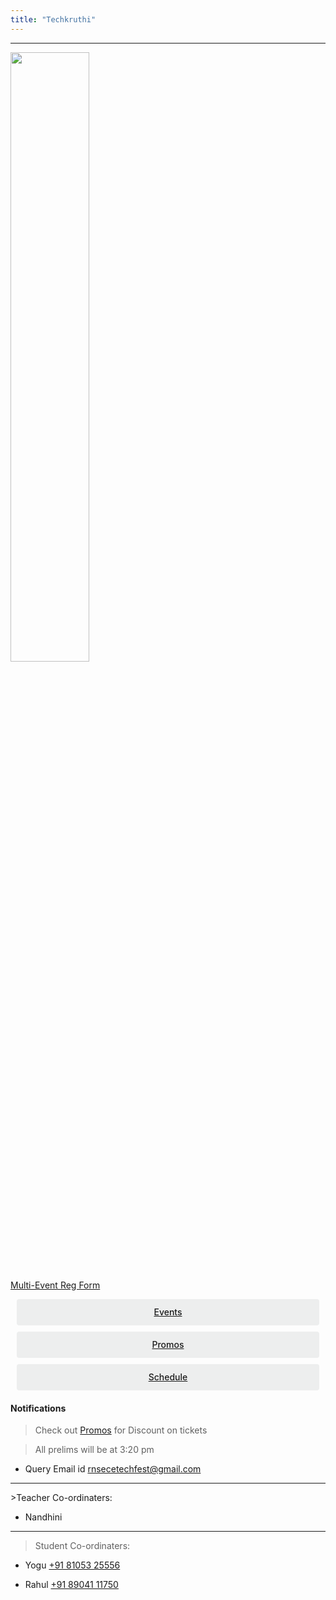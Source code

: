 ```yaml
---
title: "Techkruthi"
---
```


<div>


<style>
.button {
  display: flex;
  overflow: hidden;

  margin: 10px;
  padding: 12px 12px;

  cursor: pointer;
  user-select: none;
  transition: all 60ms ease-in-out;
  text-align: center;
  white-space: nowrap;
  text-decoration: none !important;
  text-transform: none;
  text-transform: capitalize;

  color: #fff;
  border: 0 none;
  border-radius: 4px;

  font-size: 14px;
  font-weight: 500;
  line-height: 1.3;

  -webkit-appearance: none;
  -moz-appearance:    none;
  appearance:         none;
 
  justify-content: center;
  align-items: center;
  flex: 0 0 160px;

  &:hover {
    transition: all 60ms ease;

    opacity: .85;
  }
  
  &:active {
    transition: all 60ms ease;
    opacity: .75;
  }
  
  &:focus {
    outline: 1px dotted #959595;
    outline-offset: -4px;
  }
}

.button.-regular {
  color: #202129;
  background-color: #edeeee;
  
  &:hover {
    color: #202129;
    background-color: #e1e2e2;
    opacity: 1;
  }
  
  &:active {
    background-color: #d5d6d6;
    opacity: 1;
  }
}


.ce {
    margin: auto;
    width: 60%;
}


</style>

<hr>


<img src="https://ecernsit.github.io/assets/tk.jpg" style="width:50%" class="ce">


<a target="_blank" href="https://docs.google.com/forms/d/e/1FAIpQLSfKS687uww7uTI4AZ-u48e5EkvquqPoMoghVxgbdLvuApG9Bw/viewform?usp=sf_link">Multi-Event Reg Form</a>


<div class='button -regular center'>
<a target="_blank" href="https://ecernsit.github.io/techkruthi/tkevents">Events</a>

</div>
<div class='button -regular center'>
<a target="_blank" href="https://ecernsit.github.io/techkruthi/tkpromo">Promos</a>
</div>

<div class='button -regular center'>
<a target="_blank" href="https://ecernsit.github.io/techkruthi/tksch">Schedule</a>
</div>


<h4> Notifications </h4>


> Check out <a target="_blank" href="https://ecernsit.github.io/techkruthi/tkpromo">Promos</a> for Discount on tickets

> All prelims will be at 3:20 pm


* Query Email id   <a href="mailto:{{ site.email }}">rnsecetechfest@gmail.com</a>
<hr>
>Teacher Co-ordinaters: 

* Nandhini   <a href="tel:+919538365959"></a>
<hr>

>Student Co-ordinaters: 

* Yogu  <a href="tel:+918105325556">+91 81053 25556</a><p></p>

* Rahul <a href="tel:+918904117750">+91 89041 11750</a>









</div>

